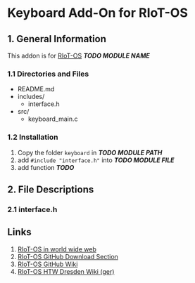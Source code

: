 # Keyboard Add-On for RIoT-OS

## 1. General Information

This addon is for [RIoT-OS][1] _**TODO MODULE NAME**_

### 1.1 Directories and Files

* README.md
* includes/
  * interface.h
* src/
  * keyboard_main.c

### 1.2 Installation

1. Copy the folder `keyboard` in _**TODO MODULE PATH**_
1. add `#include "interface.h"` into _**TODO MODULE FILE**_
1. add function _**TODO**_

## 2. File Descriptions

### 2.1 interface.h

## Links

1. [RIoT-OS in world wide web](https://riot-os.org/ "RIoT Homepage")
1. [RIoT-OS GitHub Download Section](https://github.com/RIOT-OS "RIoT Download")
1. [RIoT-OS GitHub Wiki](https://github.com/RIOT-OS/RIOT/wiki "RIoT official wiki")
1. [RIoT-OS HTW Dresden Wiki (ger)](https://www2.htw-dresden.de/~wiki_sn/index.php/RIOT "RIoT HTW Dresden Wiki (ger)")

[1]: https://riot-os.org/ "RIoT Homepage"